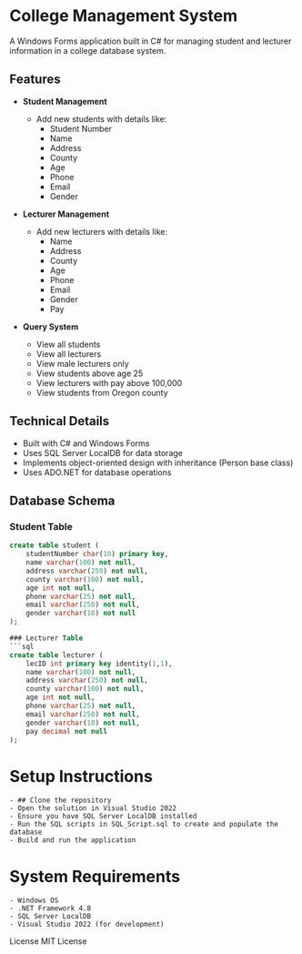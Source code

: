 # College Management System

A Windows Forms application built in C# for managing student and lecturer information in a college database system.

## Features

- **Student Management**

  - Add new students with details like:
    - Student Number
    - Name
    - Address
    - County
    - Age
    - Phone
    - Email
    - Gender

- **Lecturer Management**

  - Add new lecturers with details like:
    - Name
    - Address
    - County
    - Age
    - Phone
    - Email
    - Gender
    - Pay

- **Query System**
  - View all students
  - View all lecturers
  - View male lecturers only
  - View students above age 25
  - View lecturers with pay above 100,000
  - View students from Oregon county

## Technical Details

- Built with C# and Windows Forms
- Uses SQL Server LocalDB for data storage
- Implements object-oriented design with inheritance (Person base class)
- Uses ADO.NET for database operations

## Database Schema

### Student Table

````sql
create table student (
    studentNumber char(10) primary key,
    name varchar(100) not null,
    address varchar(250) not null,
    county varchar(100) not null,
    age int not null,
    phone varchar(25) not null,
    email varchar(250) not null,
    gender varchar(10) not null
);

### Lecturer Table
```sql
create table lecturer (
    lecID int primary key identity(1,1),
    name varchar(100) not null,
    address varchar(250) not null,
    county varchar(100) not null,
    age int not null,
    phone varchar(25) not null,
    email varchar(250) not null,
    gender varchar(10) not null,
    pay decimal not null
);
````

# Setup Instructions

    - ## Clone the repository
    - Open the solution in Visual Studio 2022
    - Ensure you have SQL Server LocalDB installed
    - Run the SQL scripts in SQL_Script.sql to create and populate the database
    - Build and run the application

# System Requirements

    - Windows OS
    - .NET Framework 4.8
    - SQL Server LocalDB
    - Visual Studio 2022 (for development)

License
MIT License
